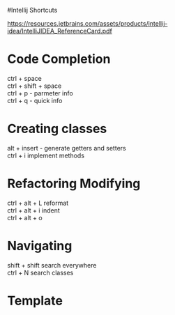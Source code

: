 #Intellij Shortcuts  
  
https://resources.jetbrains.com/assets/products/intellij-idea/IntelliJIDEA_ReferenceCard.pdf
  
# Code Completion  

ctrl + space  
ctrl + shift + space  
ctrl + p - parmeter info  
ctrl + q - quick info  
   
# Creating classes
alt + insert - generate getters and setters   
ctrl + i implement methods  
  
  
# Refactoring Modifying  
  
ctrl + alt + L reformat  
ctrl + alt + i indent  
ctrl + alt + o   
  
# Navigating
  
shift + shift search everywhere  
ctrl + N search classes  
  
  
# Template


# 
